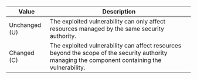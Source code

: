 | **Value**     | **Description**                                                                                                                                  | 
| ------------- | ------------------------------------------------------------------------------------------------------------------------------------------------ |
| Unchanged (U) | The exploited vulnerability can only affect resources managed by the same security authority.                                                    |
| Changed (C)   | The exploited vulnerability can affect resources beyond the scope of the security authority managing the component containing the vulnerability. |
